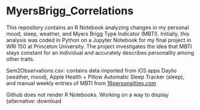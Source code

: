 # MyersBrigg_Correlations

This repository contains an R Notebook analyzing changes in my personal mood, sleep, weather, and Myers Brigg Type Indicator 
(MBTI). Initially, this analysis was coded in Python on a Jupyter Notebook for my final project in WRI 150 at Princeton 
University. The project investigates the idea that MBTI stays constant for an individual and accurately describes personality
among other traits.

Sem2Observations.csv: contains data imported from iOS apps Daylio (weather, mood), Apple Health + Pillow Automatic Sleep Tracker
(sleep), and manual weekly entries of MBTI from [16personalities.com](https://www.16personalities.com)

Github does not render R Notebooks. Working on a way to display (alternative: download
